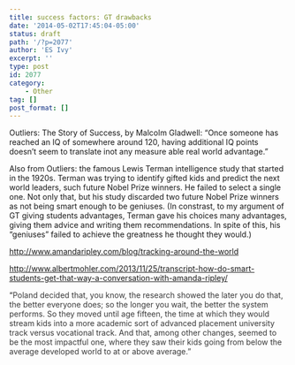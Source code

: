 ```yaml
---
title: success factors: GT drawbacks
date: '2014-05-02T17:45:04-05:00'
status: draft
path: '/?p=2077'
author: 'ES Ivy'
excerpt: ''
type: post
id: 2077
category:
    - Other
tag: []
post_format: []
---
```

Outliers: The Story of Success, by Malcolm Gladwell: “Once someone has reached an IQ of somewhere around 120, having additional IQ points doesn’t seem to translate inot any measure able real world advantage.”

Also from Outliers: the famous Lewis Terman intelligence study that started in the 1920s. Terman was trying to identify gifted kids and predict the next world leaders, such future Nobel Prize winners. He failed to select a single one. Not only that, but his study discarded two future Nobel Prize winners as not being smart enough to be geniuses. (In constrast, to my argument of GT giving students advantages, Terman gave his choices many advantages, giving them advice and writing them recommendations. In spite of this, his “geniuses” failed to achieve the greatness he thought they would.)

http://www.amandaripley.com/blog/tracking-around-the-world

http://www.albertmohler.com/2013/11/25/transcript-how-do-smart-students-get-that-way-a-conversation-with-amanda-ripley/

“<span style="color: #3a3a3a;">Poland decided that, you know, the research showed the later you do that, the better everyone does; so the longer you wait, the better the system performs. So they moved until age fifteen, the time at which they would stream kids into a more academic sort of advanced placement university track versus vocational track. And that, among other changes, seemed to be the most impactful one, where they saw their kids going from below the average developed world to at or above average.”</span>